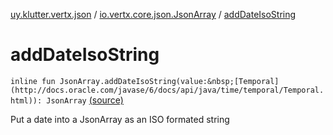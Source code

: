 [uy.klutter.vertx.json](../index.md) / [io.vertx.core.json.JsonArray](index.md) / [addDateIsoString](.)


# addDateIsoString
`inline fun JsonArray.addDateIsoString(value:&nbsp;[Temporal](http://docs.oracle.com/javase/6/docs/api/java/time/temporal/Temporal.html)): JsonArray` [(source)](https://github.com/kohesive/klutter/blob/master/vertx3-jdk8/src/main/kotlin/uy/klutter/vertx/json/VertxJson.kt#L119)

Put a date into a JsonArray as an ISO formated string


